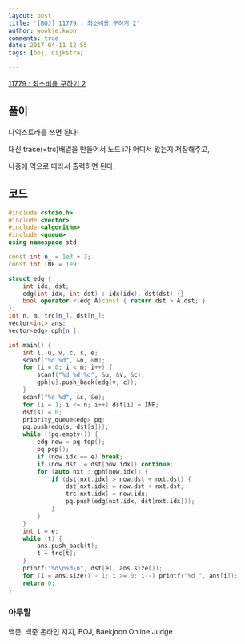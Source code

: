 ```yaml
---
layout: post
title: '[BOJ] 11779 : 최소비용 구하기 2'
author: wookje.kwon
comments: true
date: 2017-04-11 12:55
tags: [boj, dijkstra]

---
```


[11779 : 최소비용 구하기 2](https://www.acmicpc.net/problem/11779)

## 풀이

다익스트라를 쓰면 된다!

대신 trace(=trc)배열을 만들어서 노드 i가 어디서 왔는지 저장해주고,

나중에 역으로 따라서 출력하면 된다.

## 코드

```cpp
#include <stdio.h>
#include <vector>
#include <algorithm>
#include <queue>
using namespace std;

const int n_ = 1e3 + 3;
const int INF = 1e9;

struct edg {
	int idx, dst;
	edg(int idx, int dst) : idx(idx), dst(dst) {}
	bool operator <(edg A)const { return dst > A.dst; }
};
int n, m, trc[n_], dst[n_];
vector<int> ans;
vector<edg> gph[n_];

int main() {
	int i, u, v, c, s, e;
	scanf("%d %d", &n, &m);
	for (i = 0; i < m; i++) {
		scanf("%d %d %d", &u, &v, &c);
		gph[u].push_back(edg(v, c));
	}
	scanf("%d %d", &s, &e);
	for (i = 1; i <= n; i++) dst[i] = INF;
	dst[s] = 0;
	priority_queue<edg> pq;
	pq.push(edg(s, dst[s]));
	while (!pq.empty()) {
		edg now = pq.top();
		pq.pop();
		if (now.idx == e) break;
		if (now.dst != dst[now.idx]) continue;
		for (auto nxt : gph[now.idx]) {
			if (dst[nxt.idx] > now.dst + nxt.dst) {
				dst[nxt.idx] = now.dst + nxt.dst;
				trc[nxt.idx] = now.idx;
				pq.push(edg(nxt.idx, dst[nxt.idx]));
			}
		}
	}
	int t = e;
	while (t) {
		ans.push_back(t);
		t = trc[t];
	}
	printf("%d\n%d\n", dst[e], ans.size());
	for (i = ans.size() - 1; i >= 0; i--) printf("%d ", ans[i]);
	return 0;
}
```

### 아무말  
백준, 백준 온라인 저지, BOJ, Baekjoon Online Judge
